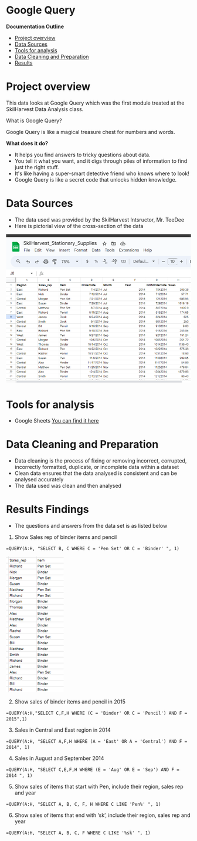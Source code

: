 # Google Query 

**Documentation Outline**
- [Project overview](#project-overview)
- [Data Sources](#data-sources)
- [Tools for analysis](#tools-for-analysis)
- [Data Cleaning and Preparation](#data-cleaning-and-preparation)
- [Results](#results)

  
# Project overview
This data looks at Google Query which was the first module treated at the SkilHarvest Data Analysis class.

What is Google Query? 

Google Query is like a magical treasure chest for numbers and words.

**What does it do?**
- It helps you find answers to tricky questions about data.
- You tell it what you want, and it digs through piles of information to find just the right stuff.
- It's like having a super-smart detective friend who knows where to look!
- Google Query is like a secret code that unlocks hidden knowledge. 

# Data Sources
- The data used was provided by the SkilHarvest Intsructor, Mr. TeeDee
- Here is pictorial view of the cross-section of the data

![stationarysupplies](stationarysupplies.png)

  
# Tools for analysis
- Google Sheets [You can find it here](https://docs.google.com/spreadsheets/u/0/?ec=asw-sheets-hero-goto)

# Data Cleaning and Preparation
- Data cleaning is the process of fixing or removing incorrect, corrupted, incorrectly formatted, duplicate, or incomplete data within a dataset
- Clean data ensures that the data analysed is consistent and can be analysed accurately
- The data used was clean and then analysed

# Results Findings
- The questions and answers from the data set is as listed below
  
1. Show Sales rep of binder items and pencil
   
```
=QUERY(A:H, "SELECT B, C WHERE C = 'Pen Set' OR C = 'Binder' ", 1)
```
![question1](question1.png)


2. Show sales of binder items and pencil in 2015

```
=QUERY(A:H,"SELECT C,F,H WHERE (C = 'Binder' OR C = 'Pencil') AND F = 2015",1)
```


3. Sales in Central and East region in 2014

```
=QUERY(A:H, "SELECT A,F,H WHERE (A = 'East' OR A = 'Central') AND F = 2014", 1)
```


4. Sales in August and September 2014

```
=QUERY(A:H, "SELECT C,E,F,H WHERE (E = 'Aug' OR E = 'Sep') AND F = 2014 ", 1)
```


5. Show sales of items that start with Pen, include their region, sales rep and year

```
=QUERY(A:H, "SELECT A, B, C, F, H WHERE C LIKE 'Pen%' ", 1)
```


6. Show sales of items that end with ‘sk’, include their region, sales rep and year

```
=QUERY(A:H, "SELECT A, B, C, F WHERE C LIKE '%sk' ", 1)
```



